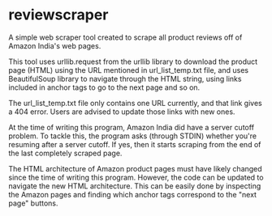 # reviewscraper
A simple web scraper tool created to scrape all product reviews off of Amazon India's web pages.

This tool uses urllib.request from the urllib library to download the product page (HTML) using the URL mentioned in url_list_temp.txt file, and uses BeautifulSoup library to navigate through the HTML string, using links included in anchor tags to go to the next page and so on.

The url_list_temp.txt file only contains one URL currently, and that link gives a 404 error. Users are advised to update those links with new ones.

At the time of writing this program, Amazon India did have a server cutoff problem. To tackle this, the program asks (through STDIN) whether you're resuming after a server cutoff. If yes, then it starts scraping from the end of the last completely scraped page.

The HTML architecture of Amazon product pages must have likely changed since the time of writing this program. However, the code can be updated to navigate the new HTML architecture. This can be easily done by inspecting the Amazon pages and finding which anchor tags correspond to the "next page" buttons.
